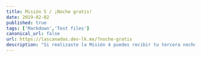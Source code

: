 ```yaml
---
title: Misión 5 / ¡Noche gratis!
date: 2019-02-02
published: true
tags: ['Markdown','Test files']
canonical_url: false
url: https://lascanadas.dev-lk.mx/?noche-gratis
description: "Si realizaste la Misión 4 puedes recibir tu tercera noche gratis, aplica la promoción."
---
```


